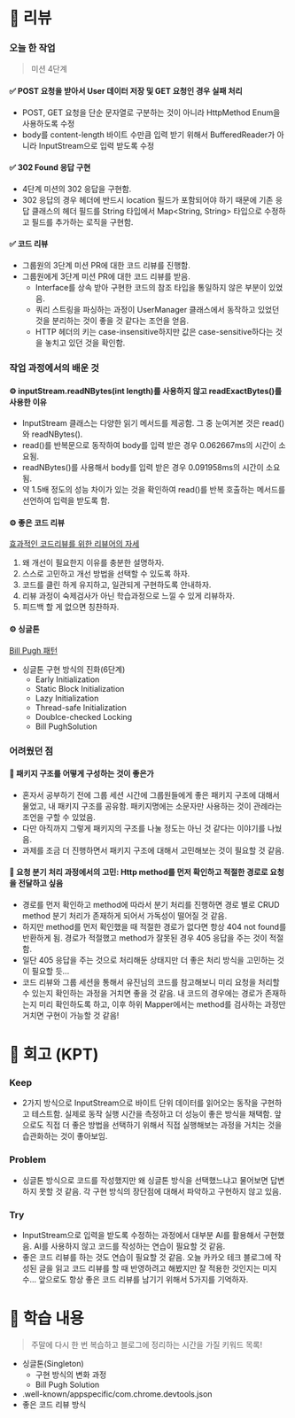 # 📌 리뷰 
### 오늘 한 작업
> 미션 4단계
#### ✅ POST 요청을 받아서 User 데이터 저장 및 GET 요청인 경우 실패 처리
- POST, GET 요청을 단순 문자열로 구분하는 것이 아니라 HttpMethod Enum을 사용하도록 수정
- body를 content-length 바이트 수만큼 입력 받기 위해서 BufferedReader가 아니라 InputStream으로 입력 받도록 수정

#### ✅ 302 Found 응답 구현
- 4단계 미션의 302 응답을 구현함.
- 302 응답의 경우 헤더에 반드시 location 필드가 포함되어야 하기 때문에 기존 응답 클래스의 헤더 필드를 String 타입에서 Map<String, String> 타입으로 수정하고 필드를 추가하는 로직을 구현함.

#### ✅ 코드 리뷰
- 그룹원의 3단계 미션 PR에 대한 코드 리뷰를 진행함.
- 그룹원에게 3단계 미션 PR에 대한 코드 리뷰를 받음.
    - Interface를 상속 받아 구현한 코드의 참조 타입을 통일하지 않은 부분이 있었음.
    - 쿼리 스트링을 파싱하는 과정이 UserManager 클래스에서 동작하고 있었던 것을 분리하는 것이 좋을 것 같다는 조언을 얻음.
    - HTTP 헤더의 키는 case-insensitive하지만 값은 case-sensitive하다는 것을 놓치고 있던 것을 확인함.

### 작업 과정에서의 배운 것
#### ⚙️ inputStream.readNBytes(int length)를 사용하지 않고 readExactBytes()를 사용한 이유
- InputStream 클래스는 다양한 읽기 메서드를 제공함. 그 중 눈여겨본 것은 read()와 readNBytes().
- read()를 반복문으로 동작하여 body를 입력 받은 경우 0.062667ms의 시간이 소요됨.
- readNBytes()를 사용해서 body를 입력 받은 경우 0.091958ms의 시간이 소요됨.
- 약 1.5배 정도의 성능 차이가 있는 것을 확인하여 read()를 반복 호출하는 메서드를 선언하여 입력을 받도록 함.

#### ⚙️ 좋은 코드 리뷰
[효과적인 코드리뷰를 위한 리뷰어의 자세](https://tech.kakao.com/posts/498)
1. 왜 개선이 필요한지 이유를 충분한 설명하자.
2. 스스로 고민하고 개선 방법을 선택할 수 있도록 하자.
3. 코드를 클린 하게 유지하고, 일관되게 구현하도록 안내하자.
4. 리뷰 과정이 숙제검사가 아닌 학습과정으로 느낄 수 있게 리뷰하자.
5. 피드백 할 게 없으면 칭찬하자.

#### ⚙️ 싱글톤
[Bill Pugh 패턴](https://haon.blog/java/singleton/)
- 싱글톤 구현 방식의 진화(6단계)
    - Early Initialization
    - Static Block Initialization
    - Lazy Initialization
    - Thread-safe Initialization
    - Doublce-checked Locking
    - Bill PughSolution

### 어려웠던 점
#### 🥊 패키지 구조를 어떻게 구성하는 것이 좋은가
- 혼자서 공부하기 전에 그룹 세션 시간에 그룹원들에게 좋은 패키지 구조에 대해서 물었고, 내 패키지 구조를 공유함. 패키지명에는 소문자만 사용하는 것이 관례라는 조언을 구할 수 있었음.
- 다만 아직까지 그렇게 패키지의 구조를 나눌 정도는 아닌 것 같다는 이야기를 나눴음.
- 과제를 조금 더 진행하면서 패키지 구조에 대해서 고민해보는 것이 필요할 것 같음.

#### 🥊 요청 분기 처리 과정에서의 고민: Http method를 먼저 확인하고 적절한 경로로 요청을 전달하고 싶음
- 경로를 먼저 확인하고 method에 따라서 분기 처리를 진행하면 경로 별로 CRUD method 분기 처리가 존재하게 되어서 가독성이 떨어질 것 같음.
- 하지만 method를 먼저 확인했을 때 적절한 경로가 없다면 항상 404 not found를 반환하게 됨. 경로가 적절했고 method가 잘못된 경우 405 응답을 주는 것이 적절함.
- 일단 405 응답을 주는 것으로 처리해둔 상태지만 더 좋은 처리 방식을 고민하는 것이 필요할 듯...
- 코드 리뷰와 그룹 세션을 통해서 유진님의 코드를 참고해보니 미리 요청을 처리할 수 있는지 확인하는 과정을 거치면 좋을 것 같음. 내 코드의 경우에는 경로가 존재하는지 미리 확인하도록 하고, 이후 하위 Mapper에서는 method를 검사하는 과정만 거치면 구현이 가능할 것 같음!

# 📌 회고 (KPT)
### Keep
- 2가지 방식으로 InputStream으로 바이트 단위 데이터를 읽어오는 동작을 구현하고 테스트함. 실제로 동작 실행 시간을 측정하고 더 성능이 좋은 방식을 채택함. 앞으로도 직접 더 좋은 방법을 선택하기 위해서 직접 실행해보는 과정을 거치는 것을 습관화하는 것이 좋아보임.

### Problem
- 싱글톤 방식으로 코드를 작성했지만 왜 싱글톤 방식을 선택했느냐고 물어보면 답변하지 못할 것 같음. 각 구현 방식의 장단점에 대해서 파악하고 구현하지 않고 있음.

### Try
- InputStream으로 입력을 받도록 수정하는 과정에서 대부분 AI를 활용해서 구현했음. AI를 사용하지 않고 코드를 작성하는 연습이 필요할 것 같음. 
- 좋은 코드 리뷰를 하는 것도 연습이 필요할 것 같음. 오늘 카카오 테크 블로그에 작성된 글을 읽고 코드 리뷰를 할 때 반영하려고 해봤지만 잘 적용한 것인지는 미지수... 앞으로도 항상 좋은 코드 리뷰를 남기기 위해서 5가지를 기억하자.

# 📌 학습 내용
> 주말에 다시 한 번 복습하고 블로그에 정리하는 시간을 가질 키워드 목록!
- 싱글톤(Singleton)
    - 구현 방식의 변화 과정
    - Bill Pugh Solution
- .well-known/appspecific/com.chrome.devtools.json
- 좋은 코드 리뷰 방식
